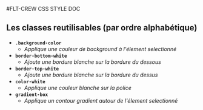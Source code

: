#FLT-CREW CSS STYLE DOC

## Les classes reutilisables (par ordre alphabétique)

- **`.background-color`**
    - _Applique une couleur de background à l'élement selectionné_
- **`border-bottom-white`**
    - _Ajoute une bordure blanche sur la bordure du dessous_
- **`border-top-white`**
    - _Ajoute une bordure blanche sur la bordure du dessus_
- **`color-white`**
    - _Applique une couleur blanche sur la police_
- **`gradient-box`**
    - _Applique un contour gradient autour de l'élement selectionné_
